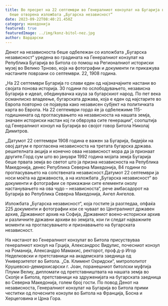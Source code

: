 ```yaml
---
title: Во пресрет на 22 септември во Генералниот конзулат на Бугарија во Битола
  беше отворена изложбата „Бугарска независност“
date: 2023-09-22T08:40:21.450Z
category: македонија
featured: true
featuredImage: ../img/konz-bitol-nez.jpg
author: Вардарски
---
```

Денот на независноста беше одбележан со изложбата „Бугарска независност“ уредена во градината на Генералниот конзулат на Република Бугарија во Битола со помош на Регионалниот историски музеј во Велико Трново, која на фотографии и документи ги прикажува настаните поврзани со септември. 22, 1908 година.

„На 22 септември Бугарија го слави еден од најзначајните настани во својата понова историја. 30 години по ослободувањето, независна Бугарија е идеал, обединувачка кауза за бугарскиот народ. По пет века османлиско владеење, бугарската држава, која е еден од најстарите во Европа повторно се појавува како независен субјект на политичката карта во Европа. На 22 септември гордо ќе ја одбележиме 115-годишнината од прогласувањето на независноста на нашата земја, значаен историски настан кој ги обврзува сите генерации“, соопштија од Генералниот конзул на Бугарија во својот говор Битола Николај Димитров.

„Датумот 22 септември 1908 година е важен за Бугарија, бидејќи на овој датум е прогласена независноста на третата бугарска држава. решителната акција и конечно оваа независност мора да ја признаат другите.Горд сум што во јануари 1992 година мојата земја Бугарија беше првата земја во светот што ја призна независноста на Република Македонија, денес Република Северна Македонија, 84 години по прогласувањето на сопствената независност.Датумот 22 септември ја носи моќта на државноста, а на изложбата „Бугарска независност“ во документи и фотографии се прикажани сите елементи околу настанувањето на ова чудо – независноста“, рече амбасадорот на Бугарија во Република Северна Македонија, Ангел Ангелов.

Изложбата „Бугарска независност“, која гостите ја разгледаа, опфаќа 225 документи и фотографии кои се чуваат во Централниот државен архив, Државниот архив на Софија, Државниот воено-историски архив и различните државни архиви во земјата, кои ги следат најважните моменти на прогласувањето и признавањето на бугарската независност.

На настанот во Генералниот конзулат во Битола присуствуваа генералниот конзул на Грција, Александрос Видулис, почесниот конзул на Романија, Александро Мамакис, ректорот, проф.д-р Игор Неделковски и претставници на академската заедница од Универзитетот во Битола. „Св. Климент Охридски“, митрополитот Крушевско-демирхисарски г. Јоан, поранешниот битолски муфтија Плуми Велиу, дипломати од претставништвата на нашата земја во Скопје и Битола, претставници на здруженијата на бугарската заедница во Северна Македонија, голем број гости. По повод Денот на независноста, Генералниот конзулат на Бугарија во Битола прими честитки од почесните конзули во Битола на Франција, Босна и Херцеговина и Црна Гора.